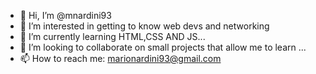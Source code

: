 - 👋 Hi, I’m @mnardini93
- 👀 I’m interested in getting to know web devs and networking
- 🌱 I’m currently learning HTML,CSS AND JS...
- 💞️ I’m looking to collaborate on small projects that allow me to learn  ...
- 📫 How to reach me: marionardini93@gmail.com

<!---
mnardini93/mnardini93 is a ✨ special ✨ repository because its `README.md` (this file) appears on your GitHub profile.
You can click the Preview link to take a look at your changes.
--->
